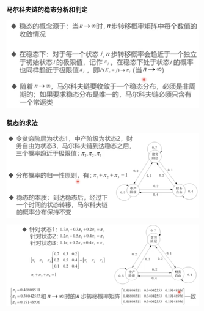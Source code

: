 ### 马尔科夫链的稳态分析和判定

![image-20230407224420056](%E9%A9%AC%E5%B0%94%E7%A7%91%E5%A4%AB%E9%93%BE%E7%9A%84%E7%A8%B3%E6%80%81%E5%88%86%E6%9E%90%E5%92%8C%E5%88%A4%E5%AE%9A.assets/image-20230407224420056.png)

### 稳态的求法

![image-20230407224514803](%E9%A9%AC%E5%B0%94%E7%A7%91%E5%A4%AB%E9%93%BE%E7%9A%84%E7%A8%B3%E6%80%81%E5%88%86%E6%9E%90%E5%92%8C%E5%88%A4%E5%AE%9A.assets/image-20230407224514803.png)

![image-20230407224736144](%E9%A9%AC%E5%B0%94%E7%A7%91%E5%A4%AB%E9%93%BE%E7%9A%84%E7%A8%B3%E6%80%81%E5%88%86%E6%9E%90%E5%92%8C%E5%88%A4%E5%AE%9A.assets/image-20230407224736144.png)